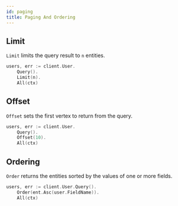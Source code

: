 ```yaml
---
id: paging
title: Paging And Ordering
---
```


## Limit

`Limit` limits the query result to `n` entities.

```go
users, err := client.User.
	Query().
	Limit(n).
	All(ctx)
```


## Offset

`Offset` sets the first vertex to return from the query. 

```go
users, err := client.User.
	Query().
	Offset(10).
	All(ctx)
```

## Ordering

`Order` returns the entities sorted by the values of one or more fields.

```go
users, err := client.User.Query().
	Order(ent.Asc(user.FieldName)).
	All(ctx)
```